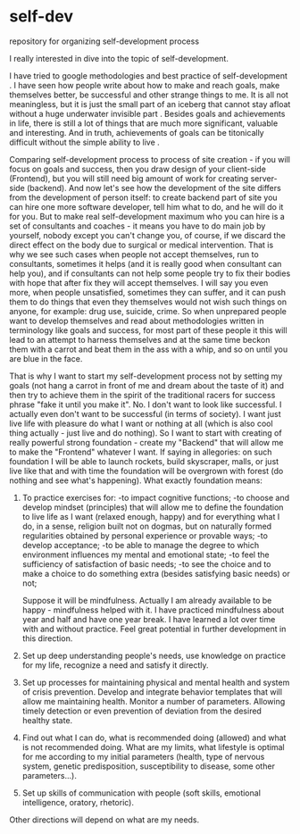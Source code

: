 # self-dev
repository for organizing self-development process

I really interested in dive into the topic of self-development.

I have tried to google methodologies and best practice of self-development <searcher picture>.
I have seen how people write about how to make and reach goals, make themselves better, be successful and other strange things to me. It is all not meaningless, but it is just the small part of an iceberg that cannot stay afloat without a huge underwater invisible part <iceberg picture>. Besides goals and achievements in life, there is still a lot of things that are much more significant, valuable and interesting. And in truth, achievements of goals can be titonically difficult without the simple ability to live <titonically difficult picture>.

Comparing self-development process to process of site creation - if you will focus on goals and success, then you draw design of your client-side (Frontend), but you will still need big amount of work for creating server-side (backend). And now let's see how the development of the site differs from the development of person itself: to create backend part of site you can hire one more software developer, tell him what to do, and he will do it for you. But to make real self-development maximum who you can hire is a set of consultants and coaches - it means you have to do main job by yourself, nobody except you can't change you, of course, if we discard the direct effect on the body due to surgical or medical intervention. That is why we see such cases when people not accept themselves, run to consultants, sometimes it helps (and it is really good when consultant can help you), and if consultants can not help some people try to fix their bodies with hope that after fix they will accept themselves. I will say you even more, when people unsatisfied, sometimes they can suffer, and it can push them to do things that even they themselves would not wish such things on anyone, for example: drug use, suicide, crime. So when unprepared people want to develop themselves and read about methodologies written in terminology like goals and success, for most part of these people it this will lead to an attempt to harness themselves and at the same time beckon them with a carrot and beat them in the ass with a whip, and so on until you are blue in the face.


That is why I want to start my self-development process not by setting my goals (not hang a carrot in front of me and dream about the taste of it) and then try to achieve them in the spirit of the traditional racers for success phrase "fake it until you make it". No. I don't want to look like successful. I actually even don't want to be successful (in terms of society). I want just live life with pleasure do what I want or nothing at all (which is also cool thing actually - just live and do nothing).
So I want to start with creating of really powerful strong foundation - create my "Backend" that will allow me to make the "Frontend" whatever I want. If saying in allegories: on such foundation I will be able to launch rockets, build skyscraper, malls, or just live like that and with time the foundation will be overgrown with forest (do nothing and see what's happening).
What exactly foundation means:
1. To practice exercises for:
   -to impact cognitive functions;
   -to choose and develop mindset (principles) that will allow me to define the foundation to live life as I want (relaxed enough, happy) and for everything what I do, in a sense, religion built not on dogmas, but on naturally formed regularities obtained by personal experience or provable ways;
   -to develop acceptance;
   -to be able to manage the degree to which environment influences my mental and emotional state;
   -to feel the sufficiency of satisfaction of basic needs;
   -to see the choice and to make a choice to do something extra (besides satisfying basic needs) or not;

   Suppose it will be mindfulness. Actually I am already available to be happy - mindfulness helped with it. I have practiced mindfulness about year and half and have one year break. I have learned a lot over time with and without practice. Feel great potential in further development in this direction.
2. Set up deep understanding people's needs, use knowledge on practice for my life,
recognize a need and satisfy it directly.
3. Set up processes for maintaining physical and mental health and system of crisis prevention.
   Develop and integrate behavior templates that will allow me maintaining health. Monitor a number of parameters. Allowing timely detection or even prevention of deviation from the desired healthy state.
4. Find out what I can do, what is recommended doing (allowed) and what is not recommended doing.
   What are my limits, what lifestyle is optimal for me according to my initial parameters (health, type of nervous system, genetic predisposition, susceptibility to disease, some other parameters...).
5. Set up skills of communication with people (soft skills, emotional intelligence, oratory, rhetoric).


Other directions will depend on what are my needs.
